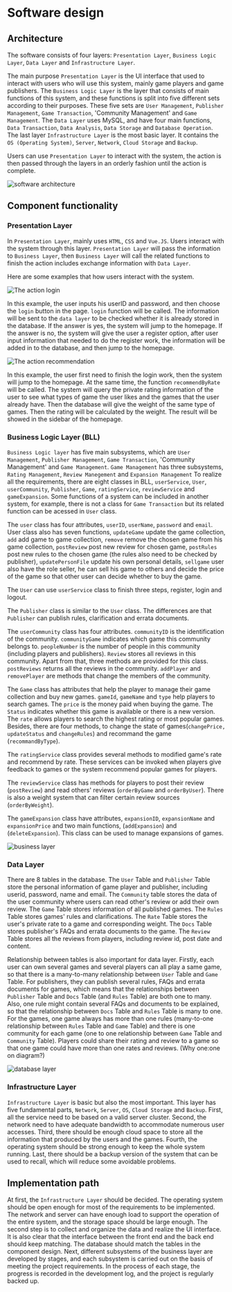 # Software design

## Architecture
The software consists of four layers: `Presentation Layer`, `Business Logic Layer`, `Data Layer` and `Infrastructure Layer`.

The main purpose `Presentation Layer` is the UI interface that used to interact with users who will use this system, mainly game players and game publishers.
The `Business Logic Layer` is the layer that consists of main functions of this system, and these functions is split into five different sets according to their purposes. These five sets are `User Management`, `Publisher Management`, `Game Transaction`, 'Community Management' and `Game Management`.
The `Data Layer` uses MySQL, and have four main functions, `Data Transaction`, `Data Analysis`, `Data Storage` and `Database Operation`. 
The last layer `Infrastructure Layer` is the most basic layer. It contains the `OS (Operating System)`, `Server`, `Network`, `Cloud Storage` and `Backup`.

Users can use `Presentation Layer` to interact with the system, the action is then passed through the layers in an orderly fashion until the action is complete.

![](https://git.ecdf.ed.ac.uk/sd202021groups/group_10/raw/master/software_design/ArchitectureDesign.jpg "software architecture") 

## Component functionality
### Presentation Layer
In `Presentation Layer`, mainly uses `HTML`, `CSS` and `Vue.JS`. Users interact with the system through this layer. `Presentation Layer` will pass the information to `Business Layer`, then `Business Layer` will call the related functions to finish the action includes exchange information with `Data Layer`.

Here are some examples that how users interact with the system. 

![](https://git.ecdf.ed.ac.uk/sd202021groups/group_10/raw/master/software_design/jpgForPresentationLayer/login.jpg "The action login") 

In this example, the user inputs his userID and password, and then choose the `login` button in the page. `login` function will be called. The information will be sent to the `data layer` to be checked whether it is already stored in the database. If the answer is yes, the system will jump to the homepage. If the answer is no, the system will give the user a register option, after user input information that needed to do the register work, the information will be added in to the database, and then jump to the homepage.

![](https://git.ecdf.ed.ac.uk/sd202021groups/group_10/raw/master/software_design/jpgForPresentationLayer/recommendGame.jpg "The action recommendation")

In this example,  the user first need to finish the login work, then the system will jump to the homepage. At the same time, the function `recommendByRate` will be called. The system will query the private rating information of the user to see what types of game the user likes and the games that the user already have. Then the database will give the weight of the same type of games. Then the rating will be calculated by the weight. The result will be showed in the sidebar of the homepage.



### Business Logic Layer (BLL)
`Business Logic layer` has five main subsystems, which are `User Management`, `Publisher Management`, `Game Transaction`, 'Community Management' and `Game Management`. `Game Management` has three subsystems, `Rating Management`, `Review Manegement` and `Expansion Management` To realize all the requirements, there are eight classes in BLL, `userService`, `User`, `userCommunity`, `Publisher`, `Game`, `ratingService`, `reviewService` and `gameExpansion`. Some functions of a system can be included in another system, for example, there is not a class for `Game Transaction` but its related function can be acessed in `User` class.

The `user` class has four attributes, `userID`, `userName`, `password` and `email`. User class also has seven functions, `updateGame` update the game collection, `add` add game to game collection, `remove` remove the chosen game from his game collection, `postReview` post new review for chosen game, `postRules` post new rules to the chosen game (the rules also need to be checked by publisher), `updatePersonFile` update his own personal details, `sellgame` user also have the role seller, he can sell his game to others and decide the price of the game so that other user can decide whether to buy the game. 

The `User` can use `userService` class to finish three steps, register, login and logout.

The `Publisher` class is similar to the `User` class. The differences are that `Publisher` can publish rules, clarification and errata documents. 

The `userCommunity` class has four attributes. `communityID` is the identification of the community. `communityGame` indicates which game this community belongs to. `peopleNumber` is the number of people in this community (including players and publishers). `Review` stores all reviews in this community. Apart from that, three methods are provided for this class. `postReviews` returns all the reviews in the community. `addPlayer` and `removePlayer` are methods that change the members of the community.

The `Game` class has attributes that help the player to manage their game collection and buy new games. `gameId`, `gameName` and `type` help players to search games. The `price` is the money paid when buying the game. The `Status` indicates whether this game is available or there is a new version. The `rate` allows players to search the highest rating or most popular games. Besides, there are four methods, to change the state of games(`changePrice, updateStatus` and `changeRules`) and recommand the game (`recommandByType`). 

The `ratingService` class provides several methods to modified game's rate and recommend by rate. These services can be invoked when players give feedback to games or the system recommend popular games for players.

The `reviewService` class has methods for players to post their review (`postReview`) and read others' reviews (`orderByGame` and `orderByUser`). There is also a weight system that can filter certain review sources (`orderByWeight`).

The `gameExpansion` class have attributes, `expansionID`, `expansionName` and `expansionPrice` and two main functions, (`addExpansion`) and (`deleteExpansion`). This class can be used to manage expansions of games.

![](https://git.ecdf.ed.ac.uk/sd202021groups/group_10/raw/master/software_design/businessLogicLayer.jpg "business layer") 


### Data Layer

There are 8 tables in the database. The `User` Table and `Publisher` Table store the personal information of game player and publisher, including userid, password, name and email. The `Community` table stores the data of the user community where users can read other's review or add their own review. The `Game` Table stores information of all published games. The `Rules` Table stores games' rules and clarifications. The `Rate` Table stores the user's private rate to a game and corresponding weight. The `Docs` Table stores publisher's FAQs and errata documents to the game. The `Review` Table stores all the reviews from players, including review id, post date and content.

Relationship between tables is also important for data layer. Firstly, each user can own several games and several players can all play a same game, so that there is a many-to-many relationship between `User` Table and `Game` Table. For publishers, they can publish several rules, FAQs and errata documents for games, which means that the relationships between `Publisher` Table and `Docs` Table (and `Rules` Table) are both one to many. Also, one rule might contain several FAQs and documents to be explained, so that the relationship between `Docs` Table and `Rules` Table is many to one. For the games, one game always has more than one rules (many-to-one relationship between `Rules` Table and `Game` Table) and there is one community for each game (one to one relationship between `Game` Table and `Community` Table). Players could share their rating and review to a game so that one game could have more than one rates and reviews. (Why one:one on diagram?)

![](https://git.ecdf.ed.ac.uk/sd202021groups/group_10/raw/master/software_design/database%20layer%20ER.jpg "database layer") 

### Infrastructure Layer
`Infrastructure Layer` is basic but also the most important. This layer has five fundamental parts, `Network`, `Server`, `OS`, `Cloud Storage` and `Backup`. First, all the service need to be based on a valid server cluster. Second, the network need to have adequate bandwidth to accommodate numerous user accesses. Third, there should be enough cloud space to store all the information that produced by the users and the games. Fourth, the operating system should be strong enough to keep the whole system running. Last, there should be a backup version of the system that can be used to recall, which will reduce some avoidable problems.

## Implementation path
At first, the `Infrastructure Layer` should be decided. The operating system should be open enough for most of the requirements to be implemented. The network and server can have enough load to support the operation of the entire system, and the storage space should be large enough. The second step is to collect and organize the data and realize the UI interface. It is also clear that the interface between the front end and the back end should keep matching. The database should match the tables in the component design. Next, different subsystems of the business layer are developed by stages, and each subsystem is carried out on the basis of meeting the project requirements. In the process of each stage, the progress is recorded in the development log, and the project is regularly backed up. 
